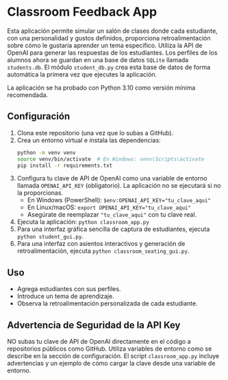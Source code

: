 # Classroom Feedback App

Esta aplicación permite simular un salón de clases donde cada estudiante, con una personalidad y gustos definidos, proporciona retroalimentación sobre cómo le gustaría aprender un tema específico.
Utiliza la API de OpenAI para generar las respuestas de los estudiantes.
Los perfiles de los alumnos ahora se guardan en una base de datos
`SQLite` llamada `students.db`.
El módulo `student_db.py` crea esta base de datos de forma automática la primera
vez que ejecutes la aplicación.

La aplicación se ha probado con Python 3.10 como versión mínima recomendada.

## Configuración

1.  Clona este repositorio (una vez que lo subas a GitHub).
2.  Crea un entorno virtual e instala las dependencias:
    ```bash
    python -m venv venv
    source venv/bin/activate  # En Windows: venv\Scripts\activate
    pip install -r requirements.txt
    ```
3.  Configura tu clave de API de OpenAI como una variable de entorno llamada `OPENAI_API_KEY` (obligatorio). La aplicación no se ejecutará si no la proporcionas.
    *   En Windows (PowerShell): `$env:OPENAI_API_KEY="tu_clave_aqui"`
    *   En Linux/macOS: `export OPENAI_API_KEY="tu_clave_aqui"`
    *   Asegúrate de reemplazar `"tu_clave_aqui"` con tu clave real.
4.  Ejecuta la aplicación: `python classroom_app.py`
5.  Para una interfaz gráfica sencilla de captura de estudiantes, ejecuta
    `python student_gui.py`.
6.  Para una interfaz con asientos interactivos y generación de
    retroalimentación, ejecuta
    `python classroom_seating_gui.py`.

## Uso

-   Agrega estudiantes con sus perfiles.
-   Introduce un tema de aprendizaje.
-   Observa la retroalimentación personalizada de cada estudiante.

## Advertencia de Seguridad de la API Key

NO subas tu clave de API de OpenAI directamente en el código a repositorios públicos como GitHub. Utiliza variables de entorno como se describe en la sección de configuración. El script `classroom_app.py` incluye advertencias y un ejemplo de cómo cargar la clave desde una variable de entorno.
